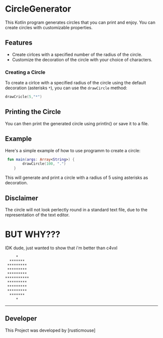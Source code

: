 # CircleGenerator

This Kotlin program generates circles that you can print and enjoy. You can create circles with customizable properties.

## Features

- Create cirlces with a specified number of the radius of the circle.
- Customize the decoration of the circle with your choice of characters.

### Creating a Circle

To create a cirlce with a specified radius of the circle using the default decoration (asterisks `*`), you can use the `drawCircle` method:

```kotlin
drawCricle(5,"*")
```

## Printing the Circle
You can then print the generated circle using println() or save it to a file.

## Example

Here's a simple example of how to use programm to create a circle:
```kotlin
 fun main(args: Array<String>) {
        drawCircle(100, ".")
    }
```
This will generate and print a circle with a radius of 5 using asterisks as decoration.

## Disclaimer

The circle will not look perlectly round in a standard text file, due to the representation of the text editor.

# BUT WHY???
IDK dude, just wanted to show that i'm better than c4vxl
```
     *     
  *******  
 ********* 
 ********* 
 ********* 
***********
 ********* 
 ********* 
 ********* 
  *******  
     *
```
---
## Developer
This Project was developed by [rusticmouse]
